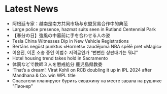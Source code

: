# Latest News
-  阿根廷专家：越南是南方共同市场与东盟贸易合作中的典范
-  Large police presence, hazmat suits seen in Rutland Centennial Park
-  【春分の日】強風の中墓前に手を合わせる人の姿
-  Tesla China Witnesses Dip in New Vehicle Registrations
-  Bertāns negūst punktus «Hornets» zaudējumā NBA spēlē pret «Magic»
-  이윤진, 이혼 소송 중인 이범수 저격글인가 “뻔뻔한 상판대기는 뭐냐”
-  Hotel housing trend takes hold in Sacramento
-  体罰などで教師３人を懲戒処分 鹿児島県教委
-  ‘That’s a dream’: Virat Kohli on RCB doubling it up in IPL 2024 after Mandhana & Co. win WPL title
-  Спасатели планируют бурить скважину на месте завала на руднике "Пионер"
